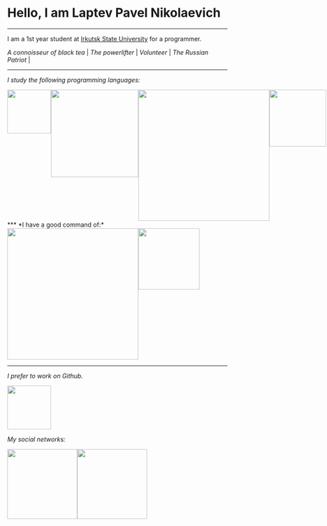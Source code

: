 # Hello, I am Laptev Pavel Nikolaevich
***

I am a 1st year student at [Irkutsk State University](https://isu.ru/ru "university website") for a programmer.

*A connoisseur of black tea* | *The powerlifter* | *Volunteer* | *The Russian Patriot* |
***
*I study the following programming languages:*

<div style="display: flex">
  <img src="https://camo.githubusercontent.com/c73a8fdacf1b62ff917547d2727b082ffec10a9d588d175f5217b2ebc090797f/68747470733a2f2f6c6f676f732d646f776e6c6f61642e636f6d2f77702d636f6e74656e742f75706c6f6164732f323031362f31302f507974686f6e5f6c6f676f5f69636f6e2e706e67" width="100">
  <img src="https://repository-images.githubusercontent.com/882204607/d30bd94d-d64a-41f8-8cd4-dceb3f01d415" width="200">
  <img src="https://camo.githubusercontent.com/5283bbd4a873b24195ea172115f5e707e021c177ad69ccb4126d7c9727240fe4/68747470733a2f2f66757a65736572766572732e72752f77702d636f6e74656e742f75706c6f6164732f312f322f662f31326665383039353266376365353861336164633237633539326233613363392e706e67" width="300">
  <img src="https://i.pinimg.com/originals/79/09/89/7909897ceea2691e5a4942766c678ff3.png" width="130">
</div>
***
*I have a good command of:*
<div style="display:flex">
	<img src="https://blogger.googleusercontent.com/img/b/R29vZ2xl/AVvXsEikif40q4bZO9RD5D2_bA6gwMaxoyBzKPs8hf-vqd_Raiehz9_6xhYe1FmbEnWZ6LnnpumSd5KSTrcy6gN0izQlb6KUWHdXxGR0qVQeQJOkPJeoFLBQSzrjVl9PaixaNLpFi0kw2YxltGcdCzIUm3NdgnM_8BjeePWaiA3p07F6NAugJs3Bzg6XBZn8/s1280/adobe%20photoshop%20icons.png" width="300">
  <img src="https://is1-ssl.mzstatic.com/image/thumb/Purple221/v4/c3/d1/f7/c3d1f798-d6b3-0240-5a46-f8706c1ab47c/icon.png/1200x630bb.png" width="140">
</div>

***
 *I prefer to work on Github.*
<div style="display: inline-flex">
	<img src="https://upload.wikimedia.org/wikipedia/commons/thumb/9/91/Octicons-mark-github.svg/1200px-Octicons-mark-github.svg.png" width="100">
</div>

*Мy social networks:*
<div style="display: flex">
<a href="https://t.me/LPN_2007">
	<img src="https://i0.wp.com/logohistory.net/wp-content/uploads/2022/10/Telegram-logo.png" width="160">
</a>
<a href="https://vk.com/id511484981">
  <img src="https://volgodonskoy.ikro.ru/netcat_files/userfiles/1872/2024/vk.png"  width="160">
</a>
</div>
